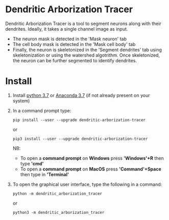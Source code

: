 # Dendritic Arborization Tracer

Dendritic Arborization Tracer is a tool to segment neurons along with their dendrites. Ideally, it takes a single channel image as input. 

- The neuron mask is detected in the 'Mask neuron' tab
- The cell body mask is detected in the 'Mask cell body' tab
- Finally, the neuron is skeletonized in the 'Segment dendrites' tab using skeletonization or using the watershed algotrithm. Once skeletonized, the neuron can be further segmented to identify dendrites.

# Install

1. Install [python 3.7](https://www.python.org/downloads/) or [Anaconda 3.7](https://www.anaconda.com/distribution/) (if not already present on your system)

2. In a command prompt type: 

    ```
    pip install --user --upgrade dendritic-arborization-tracer
    ```
    or
    ```
    pip3 install --user --upgrade dendritic-arborization-tracer
    ```
    NB:
    - To open a **command prompt** on **Windows** press **'Windows'+R** then type **'cmd'**
    - To open a **command prompt** on **MacOS** press **'Command'+Space** then type in **'Terminal'**

3. To open the graphical user interface, type the following in a command:
    ```
    python -m dendritic_arborization_tracer
    ```
    or
    ```
    python3 -m dendritic_arborization_tracer
    ```